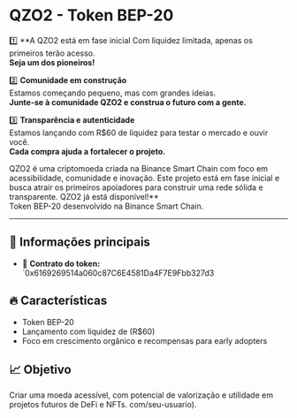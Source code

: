 # QZO2 - Token BEP-20

1️⃣ **A QZO2 está em fase inicial 
Com liquidez limitada, apenas os primeiros terão acesso.  
**Seja um dos pioneiros!**

2️⃣ **Comunidade em construção**  
Estamos começando pequeno, mas com grandes ideias.  
**Junte-se à comunidade QZO2 e construa o futuro com a gente.**

3️⃣ **Transparência e autenticidade**  
Estamos lançando com R$60 de liquidez para testar o mercado e ouvir você.  
**Cada compra ajuda a fortalecer o projeto.**

QZO2 é uma criptomoeda criada na Binance Smart Chain com foco em acessibilidade, comunidade e inovação. Este projeto está em fase inicial e busca atrair os primeiros apoiadores para construir uma rede sólida e transparente.
QZO2 já está disponível!**  
Token BEP-20 desenvolvido na Binance Smart Chain.

---

## 📌 Informações principais

- 📜 **Contrato do token:**  
`0x6169269514a060c87C6E4581Da4F7E9Fbb327d3

## 🔥 Características
- Token BEP-20
- Lançamento com liquidez de (R$60)
- Foco em crescimento orgânico e recompensas para early adopters

## 📈 Objetivo
Criar uma moeda acessível, com potencial de valorização e utilidade em projetos futuros de DeFi e NFTs.
com/seu-usuario).
